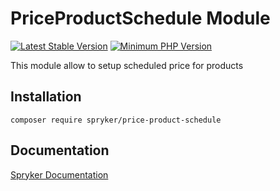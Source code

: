 # PriceProductSchedule Module
[![Latest Stable Version](https://poser.pugx.org/spryker/price-product-schedule/v/stable.svg)](https://packagist.org/packages/spryker/price-product-schedule)
[![Minimum PHP Version](https://img.shields.io/badge/php-%3E%3D%207.3-8892BF.svg)](https://php.net/)

This module allow to setup scheduled price for products

## Installation

```
composer require spryker/price-product-schedule
```

## Documentation

[Spryker Documentation](https://documentation.spryker.com/module_guide/overview.htm)
